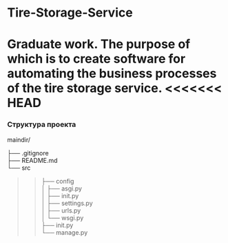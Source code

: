 # Tire-Storage-Service
Graduate work. The purpose of which is to create software for automating the business processes of the tire storage service.
<<<<<<< HEAD
=======

### Структура проекта
maindir/

├── .gitignore  
├── README.md  
└── src  
>> ├── config  
    │   ├── asgi.py  
    │   ├── init.py  
    │   ├── settings.py  
    │   ├── urls.py  
    │   └── wsgi.py  
    ├── init.py  
    └── manage.py  
